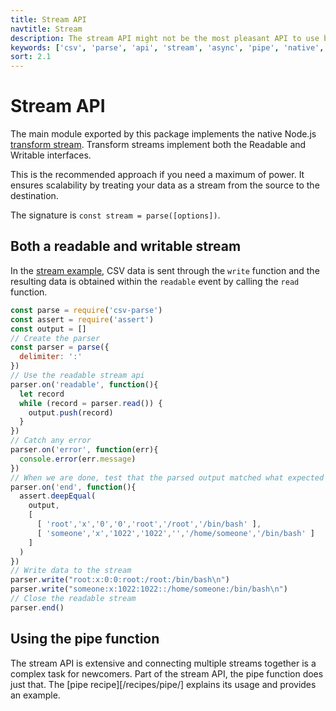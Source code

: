 ```yaml
---
title: Stream API
navtitle: Stream
description: The stream API might not be the most pleasant API to use but is scalable. It is the one upon which all the other implementation are based.
keywords: ['csv', 'parse', 'api', 'stream', 'async', 'pipe', 'native', 'write', 'events']
sort: 2.1
---
```


# Stream API

The main module exported by this package implements the native Node.js [transform stream](http://nodejs.org/api/stream.html#stream_class_stream_transform). Transform streams implement both the Readable and Writable interfaces.

This is the recommended approach if you need a maximum of power. It ensures scalability by treating your data as a stream from the source to the destination.

The signature is `const stream = parse([options])`.

## Both a readable and writable stream

In the [stream example](https://github.com/adaltas/node-csv-parse/blob/master/samples/api.stream.js), CSV data is sent through the `write` function and the resulting data is obtained within the `readable` event by calling the `read` function.

```js
const parse = require('csv-parse')
const assert = require('assert')
const output = []
// Create the parser
const parser = parse({
  delimiter: ':'
})
// Use the readable stream api
parser.on('readable', function(){
  let record
  while (record = parser.read()) {
    output.push(record)
  }
})
// Catch any error
parser.on('error', function(err){
  console.error(err.message)
})
// When we are done, test that the parsed output matched what expected
parser.on('end', function(){
  assert.deepEqual(
    output,
    [
      [ 'root','x','0','0','root','/root','/bin/bash' ],
      [ 'someone','x','1022','1022','','/home/someone','/bin/bash' ]
    ]
  )
})
// Write data to the stream
parser.write("root:x:0:0:root:/root:/bin/bash\n")
parser.write("someone:x:1022:1022::/home/someone:/bin/bash\n")
// Close the readable stream
parser.end()
```

## Using the pipe function

The stream API is extensive and connecting multiple streams together is a complex task for newcomers. Part of the stream API, the pipe function does just that. The [pipe recipe][/recipes/pipe/] explains its usage and provides an example.
